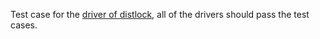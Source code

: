 Test case for the [driver of distlock](https://github.com/go-locks/distlock/tree/master/driver), all of the drivers should pass the test cases.